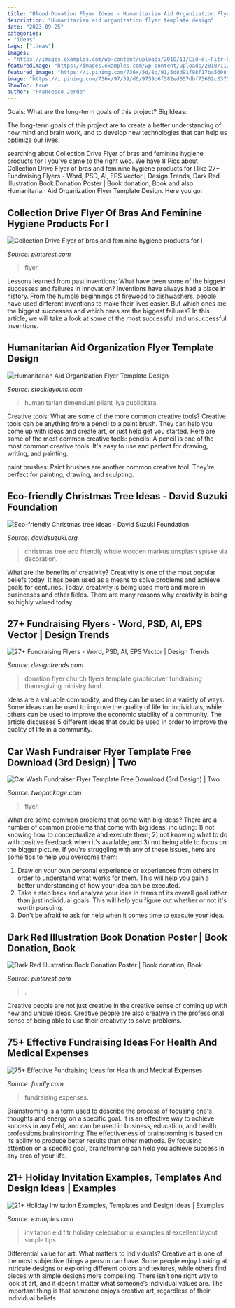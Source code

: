 ```yaml
---
title: "Blood Donation Flyer Ideas - Humanitarian Aid Organization Flyer Template Design"
description: "Humanitarian aid organization flyer template design"
date: "2023-09-25"
categories:
- "ideas"
tags: ["ideas"]
images:
- "https://images.examples.com/wp-content/uploads/2018/11/Eid-al-Fitr-Celebration-Invitation.jpg"
featuredImage: "https://images.examples.com/wp-content/uploads/2018/11/Eid-al-Fitr-Celebration-Invitation.jpg"
featured_image: "https://i.pinimg.com/736x/5d/8d/91/5d8d91f98f17ba5608f1f7a45ad9ff65.jpg"
image: "https://i.pinimg.com/736x/97/59/d6/9759d6f582ed057dbf73662c3375162a.jpg"
ShowToc: true
author: "Francesco Jerde"
---
```



Goals: What are the long-term goals of this project?
Big Ideas: 

The long-term goals of this project are to create a better understanding of how mind and brain work, and to develop new technologies that can help us optimize our lives.

	

		
searching about Collection Drive Flyer of bras and feminine hygiene products for I you've came to the right web. We have 8 Pics about Collection Drive Flyer of bras and feminine hygiene products for I like 27+ Fundraising Flyers - Word, PSD, AI, EPS Vector | Design Trends, Dark Red Illustration Book Donation Poster | Book donation, Book and also Humanitarian Aid Organization Flyer Template Design. Here you go:
		
    
## Collection Drive Flyer Of Bras And Feminine Hygiene Products For I

<img loading=lazy src="https://i.pinimg.com/736x/5d/8d/91/5d8d91f98f17ba5608f1f7a45ad9ff65.jpg" onerror="this.onerror=null;this.src='https://tse2.mm.bing.net/th?id=OIP.mvUJREQuPWWa3hwhmVRKugHaHa&amp;pid=15.1';" alt="Collection Drive Flyer of bras and feminine hygiene products for I">

_Source: pinterest.com_

>flyer. 

	

Lessons learned from past inventions: What have been some of the biggest successes and failures in innovation?
Inventions have always had a place in history. From the humble beginnings of firewood to dishwashers, people have used different inventions to make their lives easier. But which ones are the biggest successes and which ones are the biggest failures? In this article, we will take a look at some of the most successful and unsuccessful inventions.

    
## Humanitarian Aid Organization Flyer Template Design

<img loading=lazy src="https://www.stocklayouts.com/images/superviews/RO0151501-S.jpg" onerror="this.onerror=null;this.src='https://tse4.mm.bing.net/th?id=OIP.jUq-GkRIsTSUHGYkItkBWwHaEl&amp;pid=15.1';" alt="Humanitarian Aid Organization Flyer Template Design">

_Source: stocklayouts.com_

>humanitarian dimensiuni pliant ilya publicitara. 

	

Creative tools: What are some of the more common creative tools?
Creative tools can be anything from a pencil to a paint brush. They can help you come up with ideas and create art, or just help get you started. Here are some of the most common creative tools:
pencils: A pencil is one of the most common creative tools. It's easy to use and perfect for drawing, writing, and painting.

paint brushes: Paint brushes are another common creative tool. They're perfect for painting, drawing, and sculpting.

    
## Eco-friendly Christmas Tree Ideas - David Suzuki Foundation

<img loading=lazy src="https://davidsuzuki.org/wp-content/uploads/2018/10/eco-friendly-christmas-tree.jpg" onerror="this.onerror=null;this.src='https://tse3.mm.bing.net/th?id=OIP.WmcrFi34OcApNHWOJWPzHgHaEi&amp;pid=15.1';" alt="Eco-friendly Christmas tree ideas - David Suzuki Foundation">

_Source: davidsuzuki.org_

>christmas tree eco friendly whole wooden markus unsplash spiske via decoration. 

	

What are the benefits of creativity?
Creativity is one of the most popular beliefs today. It has been used as a means to solve problems and achieve goals for centuries. Today, creativity is being used more and more in businesses and other fields. There are many reasons why creativity is being so highly valued today.

    
## 27+ Fundraising Flyers - Word, PSD, AI, EPS Vector | Design Trends

<img loading=lazy src="https://images.designtrends.com/wp-content/uploads/2017/04/Donation-Church-Flyer.jpg" onerror="this.onerror=null;this.src='https://tse3.mm.bing.net/th?id=OIP.HPo8__N8MHjy_kh4GNnucAHaHx&amp;pid=15.1';" alt="27+ Fundraising Flyers - Word, PSD, AI, EPS Vector | Design Trends">

_Source: designtrends.com_

>donation flyer church flyers template graphicriver fundraising thanksgiving ministry fund. 

	

Ideas are a valuable commodity, and they can be used in a variety of ways. Some ideas can be used to improve the quality of life for individuals, while others can be used to improve the economic stability of a community. The article discusses 5 different ideas that could be used in order to improve the quality of life in a community.

    
## Car Wash Fundraiser Flyer Template Free Download (3rd Design) | Two

<img loading=lazy src="https://twopackage.com/wp-content/uploads/2021/07/Car-Wash-Fundraiser-Flyer-Template-Free-Download-3rd-Design-1018x1536.jpg" onerror="this.onerror=null;this.src='https://tse2.mm.bing.net/th?id=OIP.t0ssbI-zX-KxmXb2guDd5wHaLL&amp;pid=15.1';" alt="Car Wash Fundraiser Flyer Template Free Download (3rd Design) | Two">

_Source: twopackage.com_

>flyer. 

	

What are some common problems that come with big ideas?
There are a number of common problems that come with big ideas, including: 1) not knowing how to conceptualize and execute them; 2) not knowing what to do with positive feedback when it's available; and 3) not being able to focus on the bigger picture. If you're struggling with any of these issues, here are some tips to help you overcome them: 
1) Draw on your own personal experience or experiences from others in order to understand what works for them. This will help you gain a better understanding of how your idea can be executed. 
2) Take a step back and analyze your idea in terms of its overall goal rather than just individual goals. This will help you figure out whether or not it's worth pursuing. 
3) Don't be afraid to ask for help when it comes time to execute your idea.

    
## Dark Red Illustration Book Donation Poster | Book Donation, Book

<img loading=lazy src="https://i.pinimg.com/736x/97/59/d6/9759d6f582ed057dbf73662c3375162a.jpg" onerror="this.onerror=null;this.src='https://tse2.mm.bing.net/th?id=OIP.4hJdrYE1SZjUVDrL2rUP-AHaKe&amp;pid=15.1';" alt="Dark Red Illustration Book Donation Poster | Book donation, Book">

_Source: pinterest.com_

>. 

	

Creative people are not just creative in the creative sense of coming up with new and unique ideas. Creative people are also creative in the professional sense of being able to use their creativity to solve problems.

    
## 75+ Effective Fundraising Ideas For Health And Medical Expenses

<img loading=lazy src="https://blog.fundly.com/wp-content/uploads/2016/09/fundraising-ideas-for-medical-health-expenses-1.png" onerror="this.onerror=null;this.src='https://tse2.mm.bing.net/th?id=OIP.N9NnH5No8v7kLMXzNblU0gHaDe&amp;pid=15.1';" alt="75+ Effective Fundraising Ideas for Health and Medical Expenses">

_Source: fundly.com_

>fundraising expenses. 

	

Brainstroming is a term used to describe the process of focusing one's thoughts and energy on a specific goal. It is an effective way to achieve success in any field, and can be used in business, education, and health professions.brainstroming: The effectiveness of brainstroming is based on its ability to produce better results than other methods. By focusing attention on a specific goal, brainstroming can help you achieve success in any area of your life.

    
## 21+ Holiday Invitation Examples, Templates And Design Ideas | Examples

<img loading=lazy src="https://images.examples.com/wp-content/uploads/2018/11/Eid-al-Fitr-Celebration-Invitation.jpg" onerror="this.onerror=null;this.src='https://tse3.mm.bing.net/th?id=OIP.lToR-kyK5ykMxYRxO-0m_AHaKd&amp;pid=15.1';" alt="21+ Holiday Invitation Examples, Templates and Design Ideas | Examples">

_Source: examples.com_

>invitation eid fitr holiday celebration ul examples al excellent layout simple tips. 

	

Differential value for art: What matters to individuals?
Creative art is one of the most subjective things a person can have. Some people enjoy looking at intricate designs or exploring different colors and textures, while others find pieces with simple designs more compelling. There isn’t one right way to look at art, and it doesn’t matter what someone’s individual values are. The important thing is that someone enjoys creative art, regardless of their individual beliefs.

